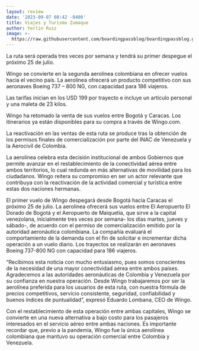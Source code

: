 ```yaml
---
layout: review
date: '2023-09-07 08:42 -0400'
title: Viajes y Turismo Zumaque
author: Yerlin Ruiz
image: >-
  https://raw.githubusercontent.com/boardingpassblog/boardingpassblog.github.io/main/assets/images/Zumaque.jpg
---
```


La ruta será operada tres veces por semana y tendrá su primer despegue el próximo 25 de julio.

Wingo se convierte en la segunda aerolínea colombiana en ofrecer vuelos hacia el vecino  país.
La aerolínea ofrecerá un producto competitivo con sus aeronaves Boeing 737 – 800 NG, con capacidad para 186 viajeros.

Las tarifas inician en los USD 199 por trayecto e incluye un artículo personal y una maleta de  23 kilos.

Wingo ha retomado la venta de sus vuelos entre Bogotá y Caracas. Los itinerarios ya están disponibles para su compra a través de Wingo.com. 

La reactivación en las ventas de esta ruta se produce tras la obtención de los permisos finales de comercialización por parte del INAC de Venezuela y la Aerocivil de Colombia.

La aerolínea celebra esta decisión institucional de ambos Gobiernos que permite avanzar en el restablecimiento de la conectividad aérea entre ambos territorios, lo cual redunda en más alternativas de movilidad para los ciudadanos. Wingo reitera su compromiso en ser un actor relevante que contribuya con la reactivación de la actividad comercial y turística entre estas dos naciones hermanas.

El primer vuelo de Wingo despegará desde Bogotá hacia Caracas el próximo 25 de julio. La aerolínea ofrecerá sus vuelos entre El Aeropuerto El Dorado de Bogotá y el Aeropuerto  de Maiquetía, que sirve a la capital venezolana, inicialmente tres veces por semana- los días martes, jueves y sábado-, de acuerdo con el permiso de comercialización emitido por la autoridad aeronáutica colombiana. La compañía evaluará el  comportamiento de la demanda con el fin de solicitar e incrementar dicha operación a  un vuelo diario. Los trayectos se realizarán en aeronaves Boeing 737-800 NG con capacidad para 186 viajeros.

“Recibimos esta noticia con mucho entusiasmo, pues somos conscientes de la necesidad de una mayor conectividad aérea entre ambos países. Agradecemos a las  autoridades aeronáuticas de Colombia y Venezuela por su confianza en nuestra operación. Desde Wingo trabajaremos por ser la aerolínea preferida para los usuarios  de esta ruta, con nuestra fórmula de precios competitivos, servicio consistente, seguridad, confiabilidad y buenos índices de puntualidad”, expresó Eduardo Lombana, CEO de Wingo.
 
Con el restablecimiento de esta operación entre ambas capitales, Wingo se convierte  en una nueva alternativa a bajo costo para los pasajeros interesados en el servicio aéreo entre ambas naciones. Es importante recordar que, previo a la pandemia, Wingo fue la única aerolínea colombiana que mantuvo su operación comercial entre Colombia y Venezuela.
